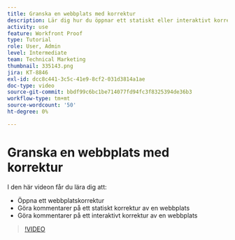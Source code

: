 ```yaml
---
title: Granska en webbplats med korrektur
description: Lär dig hur du öppnar ett statiskt eller interaktivt korrektur av en webbplats i  [!DNL &#x200B; Workfront]  och gör kommentarer.
activity: use
feature: Workfront Proof
type: Tutorial
role: User, Admin
level: Intermediate
team: Technical Marketing
thumbnail: 335143.png
jira: KT-8846
exl-id: dcc8c441-3c5c-41e9-8cf2-031d3814a1ae
doc-type: video
source-git-commit: bbdf99c6bc1be714077fd94fc3f8325394de36b3
workflow-type: tm+mt
source-wordcount: '50'
ht-degree: 0%

---
```


# Granska en webbplats med korrektur

I den här videon får du lära dig att:

* Öppna ett webbplatskorrektur
* Göra kommentarer på ett statiskt korrektur av en webbplats
* Göra kommentarer på ett interaktivt korrektur av en webbplats

>[!VIDEO](https://video.tv.adobe.com/v/335143/?quality=12&learn=on&enablevpops=1)

<!--
## Learn more
* Review an interactive proof
* Review a static proof
-->
